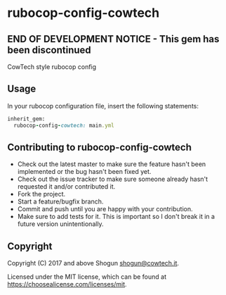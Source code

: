 # rubocop-config-cowtech

## END OF DEVELOPMENT NOTICE - This gem has been discontinued

CowTech style rubocop config

## Usage

In your rubocop configuration file, insert the following statements:

```ruby
inherit_gem:
  rubocop-config-cowtech: main.yml
```

## Contributing to rubocop-config-cowtech

- Check out the latest master to make sure the feature hasn't been implemented or the bug hasn't been fixed yet.
- Check out the issue tracker to make sure someone already hasn't requested it and/or contributed it.
- Fork the project.
- Start a feature/bugfix branch.
- Commit and push until you are happy with your contribution.
- Make sure to add tests for it. This is important so I don't break it in a future version unintentionally.

## Copyright

Copyright (C) 2017 and above Shogun <shogun@cowtech.it>.

Licensed under the MIT license, which can be found at https://choosealicense.com/licenses/mit.
